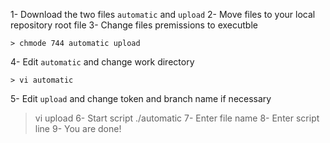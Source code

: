 1- Download the two files `automatic` and `upload`
2- Move files to your local repository root file
3- Change files premissions to executble
```
> chmode 744 automatic upload
```
4- Edit `automatic` and change work directory
```
> vi automatic
```
5- Edit `upload` and change token and branch name if necessary
> vi upload
6- Start script
> ./automatic
7- Enter file name
8- Enter script line
9- You are done!
